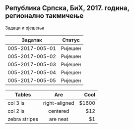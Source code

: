 ## Република Српска, БиХ, 2017. година, регионално такмичење
Задаци и рјешења

| Задатак         | Статус  |
| --------------- | ------- |
| 005-2017-005-01 | Ријешен |
| 005-2017-005-02 | Ријешен |
| 005-2017-005-03 | Ријешен |
| 005-2017-005-04 | Ријешен |
| 005-2017-005-05 | Ријешен |

| Tables        | Are           | Cool  |
| ------------- |:-------------:| -----:|
| col 3 is      | right-aligned | $1600 |
| col 2 is      | centered      |   $12 |
| zebra stripes | are neat      |    $1 |

